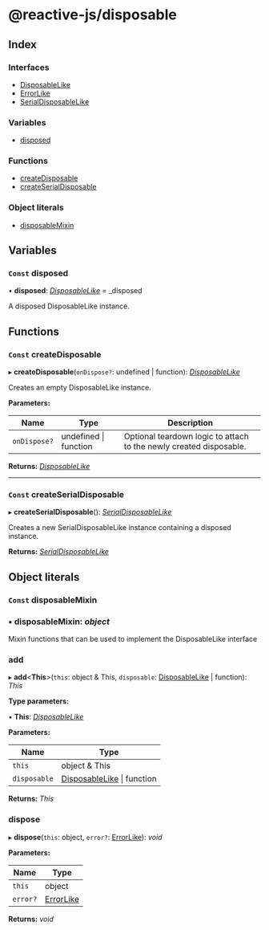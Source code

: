 
# @reactive-js/disposable

## Index

### Interfaces

* [DisposableLike](interfaces/disposablelike.md)
* [ErrorLike](interfaces/errorlike.md)
* [SerialDisposableLike](interfaces/serialdisposablelike.md)

### Variables

* [disposed](README.md#const-disposed)

### Functions

* [createDisposable](README.md#const-createdisposable)
* [createSerialDisposable](README.md#const-createserialdisposable)

### Object literals

* [disposableMixin](README.md#const-disposablemixin)

## Variables

### `Const` disposed

• **disposed**: *[DisposableLike](interfaces/disposablelike.md)* =  _disposed

A disposed DisposableLike instance.

## Functions

### `Const` createDisposable

▸ **createDisposable**(`onDispose?`: undefined | function): *[DisposableLike](interfaces/disposablelike.md)*

Creates an empty DisposableLike instance.

**Parameters:**

Name | Type | Description |
------ | ------ | ------ |
`onDispose?` | undefined &#124; function | Optional teardown logic to attach to the newly created disposable.  |

**Returns:** *[DisposableLike](interfaces/disposablelike.md)*

___

### `Const` createSerialDisposable

▸ **createSerialDisposable**(): *[SerialDisposableLike](interfaces/serialdisposablelike.md)*

Creates a new SerialDisposableLike instance containing a disposed instance.

**Returns:** *[SerialDisposableLike](interfaces/serialdisposablelike.md)*

## Object literals

### `Const` disposableMixin

### ▪ **disposableMixin**: *object*

Mixin functions that can be used to implement the DisposableLike interface

###  add

▸ **add**<**This**>(`this`: object & This, `disposable`: [DisposableLike](interfaces/disposablelike.md) | function): *This*

**Type parameters:**

▪ **This**: *[DisposableLike](interfaces/disposablelike.md)*

**Parameters:**

Name | Type |
------ | ------ |
`this` | object & This |
`disposable` | [DisposableLike](interfaces/disposablelike.md) &#124; function |

**Returns:** *This*

###  dispose

▸ **dispose**(`this`: object, `error?`: [ErrorLike](interfaces/errorlike.md)): *void*

**Parameters:**

Name | Type |
------ | ------ |
`this` | object |
`error?` | [ErrorLike](interfaces/errorlike.md) |

**Returns:** *void*
